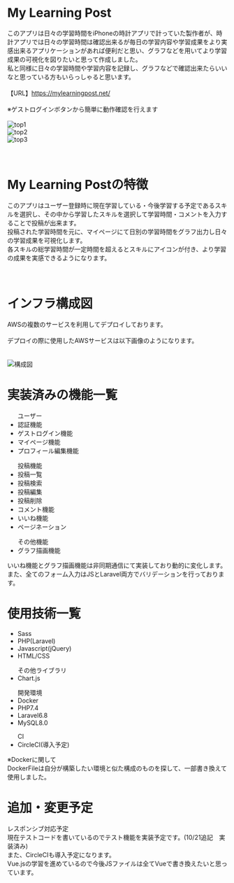 # My Learning Post
このアプリは日々の学習時間をiPhoneの時計アプリで計っていた製作者が、時計アプリでは日々の学習時間は確認出来るが毎日の学習内容や学習成果をより実感出来るアプリケーションがあれば便利だと思い、グラフなどを用いてより学習成果の可視化を図りたいと思って作成しました。<br>
私と同様に日々の学習時間や学習内容を記録し、グラフなどで確認出来たらいいなと思っている方もいらっしゃると思います。<br>
<br>
【URL】https://mylearningpost.net/ <br>
<br>
※ゲストログインボタンから簡単に動作確認を行えます<br>
<br>
![top1](https://user-images.githubusercontent.com/71583677/96410994-c0eede00-1222-11eb-97f8-5a87f5ac0026.png)<br>
![top2](https://user-images.githubusercontent.com/71583677/96411006-c3513800-1222-11eb-9a51-d9f5bda7935d.png)<br>
![top3](https://user-images.githubusercontent.com/71583677/96411012-c51afb80-1222-11eb-81c9-5ee3bc03b61b.png)<br>
<br>
<br>
# My Learning Postの特徴
このアプリはユーザー登録時に現在学習している・今後学習する予定であるスキルを選択し、その中から学習したスキルを選択して学習時間・コメントを入力することで投稿が出来ます。<br>
投稿された学習時間を元に、マイページにて日別の学習時間をグラフ出力し日々の学習成果を可視化します。<br>
各スキルの総学習時間が一定時間を超えるとスキルにアイコンが付き、より学習の成果を実感できるようになります。<br>
<br>
<br>
# インフラ構成図
AWSの複数のサービスを利用してデプロイしております。
<br><br>
デプロイの際に使用したAWSサービスは以下画像のようになります。<br><br><br>
![構成図](https://user-images.githubusercontent.com/71583677/96476423-21583c80-1270-11eb-8088-c0eabbb635f2.png)

# 実装済みの機能一覧
<ul>ユーザー
  <li>認証機能</li>
  <li>ゲストログイン機能</li>
  <li>マイページ機能</li>
  <li>プロフィール編集機能</li>
</ul>
<ul>投稿機能
  <li>投稿一覧</li>
  <li>投稿検索</li>
  <li>投稿編集</li>
  <li>投稿削除</li>
  <li>コメント機能</li>
  <li>いいね機能</li>
  <li>ページネーション</li>
</ul>
<ul>その他機能
  <li>グラフ描画機能</li>
</ul>

いいね機能とグラフ描画機能は非同期通信にて実装しており動的に変化します。<br>
また、全てのフォーム入力はJSとLaravel両方でバリデーションを行っております。<br>

# 使用技術一覧
<ul>
  <li>Sass</li>
  <li>PHP(Laravel)</li>
  <li>Javascript(jQuery)</li>
  <li>HTML/CSS</li>
</ul>
<ul>その他ライブラリ
  <li>Chart.js</li>
</ul>
<ul>開発環境
  <li>Docker</li>
  <li>PHP7.4</li>
  <li>Laravel6.8</li>
  <li>MySQL8.0</li>
</ul>
<ul>CI
  <li>CircleCI(導入予定)</li>
</ul>

※Dockerに関して<br>
DockerFileは自分が構築したい環境と似た構成のものを探して、一部書き換えて使用しました。<br>

# 追加・変更予定
レスポンシブ対応予定<br>
現在テストコードを書いているのでテスト機能を実装予定です。(10/21追記　実装済み)<br>
また、CircleCIも導入予定になります。<br>
Vue.jsの学習を進めているので今後JSファイルは全てVueで書き換えたいと思っています。
